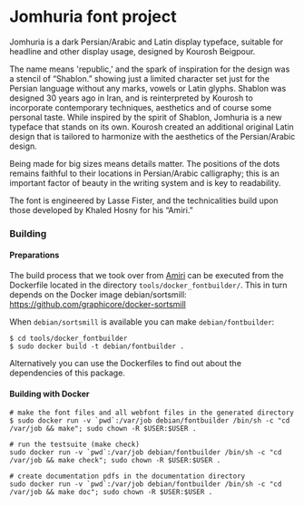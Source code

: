 # Jomhuria font project

Jomhuria is a dark Persian/Arabic and Latin display typeface, suitable for headline and other display usage, designed by Kourosh Beigpour.

The name means 'republic,' and the spark of inspiration for the design was a stencil of “Shablon.” showing just a limited character set just for the Persian language without any marks, vowels or Latin glyphs.
Shablon was designed 30 years ago in Iran, and is reinterpreted by Kourosh to incorporate contemporary techniques, aesthetics and of course some personal taste. 
While inspired by the spirit of Shablon, Jomhuria is a new typeface that stands on its own.
Kourosh created an additional original Latin design that is tailored to harmonize with the aesthetics of the Persian/Arabic design.

Being made for big sizes means details matter. 
The positions of the dots remains faithful to their locations in Persian/Arabic calligraphy; 
this is an important factor of beauty in the writing system and is key to readability.

The font is engineered by Lasse Fister, and the technicalities build upon those developed by Khaled Hosny for his “Amiri.”


### Building

#### Preparations

The build process that we took over from [Amiri](http://www.amirifont.org/) can be executed from
the Dockerfile located in the directory `tools/docker_fontbuilder/`. This in turn depends on the Docker
image debian/sortsmill: https://github.com/graphicore/docker-sortsmill

When `debian/sortsmill` is available you can make `debian/fontbuilder`:

```
$ cd tools/docker_fontbuilder
$ sudo docker build -t debian/fontbuilder .

```

Alternatively you can use the Dockerfiles to find out about the dependencies of this package.


#### Building with Docker


```
# make the font files and all webfont files in the generated directory
$ sudo docker run -v `pwd`:/var/job debian/fontbuilder /bin/sh -c "cd /var/job && make"; sudo chown -R $USER:$USER .

# run the testsuite (make check)
sudo docker run -v `pwd`:/var/job debian/fontbuilder /bin/sh -c "cd /var/job && make check"; sudo chown -R $USER:$USER .

# create documentation pdfs in the documentation directory
sudo docker run -v `pwd`:/var/job debian/fontbuilder /bin/sh -c "cd /var/job && make doc"; sudo chown -R $USER:$USER .

```


